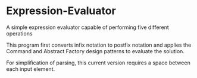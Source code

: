 # Expression-Evaluator
A simple expression evaluator capable of performing five different operations


This program first converts infix notation to postfix notation and applies the Command 
and Abstract Factory design patterns to evaluate the solution.

For simplification of parsing, this current version requires a space between each input
element.
